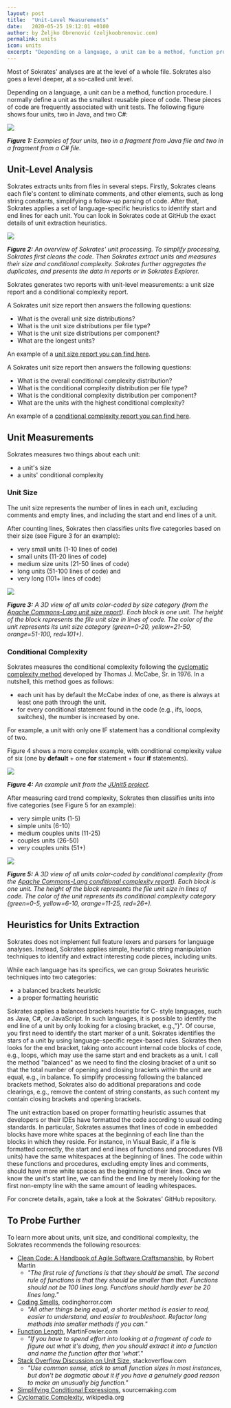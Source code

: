 ```yaml
---
layout: post
title:  "Unit-Level Measurements"
date:   2020-05-25 19:12:01 +0100
author: by Željko Obrenović (zeljkoobrenovic.com)
permalink: units
icon: units
excerpt: "Depending on a language, a unit can be a method, function procedure. Sokrates measures two things about each unit: size and conditional complexity."
---
```


Most of Sokrates' analyses are at the level of a whole file. Sokrates also goes a level deeper, at a so-called unit level.

Depending on a language, a unit can be a method, function procedure. I normally define a unit as the smallest reusable piece of code. These pieces of code are frequently associated with unit tests. The following figure shows four units, two in Java, and two C#:

![](assets/images/sokrates/unit-examples.png)

***Figure 1:** Examples of four units, two in a fragment from Java file and two in a fragment from a C# file.*

## Unit-Level Analysis

Sokrates extracts units from files in several steps. Firstly, Sokrates cleans each file's content to eliminate comments, and other elements, such as long string constants, simplifying a follow-up parsing of code. After that, Sokrates applies a set of language-specific heuristics to identify start and end lines for each unit. You can look in Sokrates code at GitHub the exact details of unit extraction heuristics.


![](assets/images/sokrates/units-processing.png)

***Figure 2:** An overview of Sokrates' unit processing. To simplify processing, Sokrates first cleans the code. Then Sokrates extract units and measures their size and conditional complexity. Sokrates further aggregates the duplicates, and presents the data in reports or in Sokrates Explorer.*

Sokrates generates two reports with unit-level measurements: a unit size report and a conditional complexity report.

A Sokrates unit size report then answers the following questions:
* What is the overall unit size distributions?
* What is the unit size distributions per file type?
* What is the unit size distributions per component?
* What are the longest units?

An example of a [unit size report you can find here](https://d3axxy9bcycpv7.cloudfront.net/java/tomcat/reports/html/UnitSize.html).

A Sokrates unit size report then answers the following questions:
* What is the overall conditional complexity distribution?
* What is the conditional complexity distribution per file type?
* What is the conditional complexity distribution per component?
* What are the units with the highest conditional complexity?

An example of a [conditional complexity report you can find here](https://d3axxy9bcycpv7.cloudfront.net/java/tomcat/reports/html/ConditionalComplexity.html).


## Unit Measurements

Sokrates measures two things about each unit:
 - a unit's size
 - a units' conditional complexity

### Unit Size

The unit size represents the number of lines in each unit, excluding comments and empty lines, and including the start and end lines of a unit.

After counting lines, Sokrates then classifies units five categories based on their size (see Figure 3 for an example):
 - very small units (1-10 lines of code)
 - small units (11-20 lines of code)
 - medium size units (21-50 lines of code)
 - long units (51-100 lines of code) and
 - very long (101+ lines of code)

![](assets/images/sokrates/unit-size-3d.png)

***Figure 3:** A 3D view of all units color-coded by size category (from the [Apache Commons-Lang unit size report](https://d3axxy9bcycpv7.cloudfront.net/java/commons-lang/reports/html/UnitSize.html)). Each block is one unit. The height of the block represents the file unit size in lines of code. The color of the unit represents its unit size category (green=0-20, yellow=21-50, orange=51-100, red=101+).*


### Conditional Complexity


Sokrates measures the conditional complexity following the [cyclomatic complexity method](https://en.wikipedia.org/wiki/Cyclomatic_complexity) developed by Thomas J. McCabe, Sr. in 1976. In a nutshell, this method goes as follows:
 - each unit has by default the McCabe index of one, as there is always at least one path through the unit.
 - for every conditional statement found in the code (e.g., ifs, loops, switches), the number is increased by one.

For example, a unit with only one IF statement has a conditional complexity of two.

Figure 4 shows a more complex example, with conditional complexity value of six (one by **default** + one **for** statement + four **if** statements).

![](assets/images/sokrates/unit-example-1.png)

***Figure 4:** An example unit from the [JUnit5 project](https://d3axxy9bcycpv7.cloudfront.net/java/junit5/reports/html/index.html).*

After measuring card trend complexity, Sokrates then classifies units into five categories (see Figure 5 for an example):
 - very simple units (1-5)
 - simple units (6-10)
 - medium couples units (11-25)
 - couples units (26-50)
 - very couples units (51+)

![](assets/images/sokrates/unit-complexity-3d.png)

***Figure 5:** A 3D view of all units color-coded by conditional complexity (from the [Apache Commons-Lang conditional complexity report](https://d3axxy9bcycpv7.cloudfront.net/java/commons-lang/reports/html/ConditionalComplexity.html)). Each block is one unit. The height of the block represents the file unit size in lines of code. The color of the unit represents its conditional complexity category (green=0-5, yellow=6-10, orange=11-25, red=26+).*



## Heuristics for Units Extraction

Sokrates does not implement full feature lexers and parsers for language analyses. Instead, Sokrates applies simple, heuristic string manipulation techniques to identify and extract interesting code pieces, including units.

While each language has its specifics, we can group Sokrates heuristic techniques into two categories:
 - a balanced brackets heuristic
 - a proper formatting heuristic

Sokrates applies a balanced brackets heuristic for C- style languages, such as Java, C#, or JavaScript. In such languages, it is possible to identify the end line of a unit by only looking for a closing bracket, e.g.,"}". Of course, you first need to identify the start marker of a unit. Sokrates identifies the stars of a unit by using language-specific regex-based rules. Sokrates then looks for the end bracket, taking onto account internal code blocks of code, e.g., loops, which may use the same start and end brackets as a unit. I call the method "balanced" as we need to find the closing bracket of a unit so that the total number of opening and closing brackets within the unit are equal, e.g., in balance. To simplify processing following the balanced brackets method, Sokrates also do additional preparations and code clearings, e.g., remove the content of string constants, as such content my contain closing brackets and opening brackets.

The unit extraction based on proper formatting heuristic assumes that developers or their IDEs have formatted the code according to usual coding standards. In particular, Sokrates assumes that lines of code in embedded blocks have more white spaces at the beginning of each line than the blocks in which they reside. For instance, in Visual Basic, if a file is formatted correctly, the start and end lines of functions and procedures (VB units) have the same whitespaces at the beginning of lines. The code within these functions and procedures, excluding empty lines and comments, should have more white spaces as the beginning of their lines. Once we know the unit's start line, we can find the end line by merely looking for the first non-empty line with the same amount of leading whitespaces.

For concrete details, again, take a look at the Sokrates' GitHub repository.


## To Probe Further

To learn more about units, unit size, and conditional complexity, the Sokrates recommends the following resources:

* [Clean Code: A Handbook of Agile Software Craftsmanship](https://www.amazon.com/dp/0132350882/), by Robert Martin
  * *"The first rule of functions is that they should be small. The second rule of functions is that they should be smaller than that. Functions should not be 100 lines long. Functions should hardly ever be 20 lines long."*
* [Coding Smells](https://blog.codinghorror.com/code-smells/), codinghorror.com
  * *"All other things being equal, a shorter method is easier to read, easier to understand, and easier to troubleshoot. Refactor long methods into smaller methods if you can."*
* [Function Length](https://martinfowler.com/bliki/FunctionLength.html), MartinFowler.com
  * *"If you have to spend effort into looking at a fragment of code to figure out what it's doing, then you should extract it into a function and name the function after that 'what'."*
* [Stack Overflow Discussion on Unit Size](https://softwareengineering.stackexchange.com/questions/133404/what-is-the-ideal-length-of-a-method-for-you), stackoverflow.com
  * *"Use common sense, stick to small function sizes in most instances, but don't be dogmatic about it if you have a genuinely good reason to make an unusually big function."*
* [Simplifying Conditional Expressions](https://sourcemaking.com/refactoring/simplifying-conditional-expressions), sourcemaking.com
* [Cyclomatic Complexity](https://en.wikipedia.org/wiki/Cyclomatic_complexity), wikipedia.org

